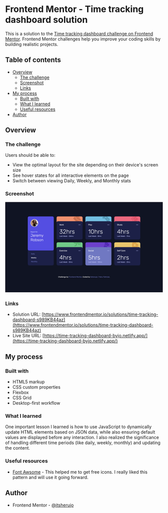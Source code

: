 # Frontend Mentor - Time tracking dashboard solution

This is a solution to the [Time tracking dashboard challenge on Frontend Mentor](https://www.frontendmentor.io/challenges/time-tracking-dashboard-UIQ7167Jw). Frontend Mentor challenges help you improve your coding skills by building realistic projects. 

## Table of contents

- [Overview](#overview)
  - [The challenge](#the-challenge)
  - [Screenshot](#screenshot)
  - [Links](#links)
- [My process](#my-process)
  - [Built with](#built-with)
  - [What I learned](#what-i-learned)
  - [Useful resources](#useful-resources)
- [Author](#author)



## Overview

### The challenge

Users should be able to:

- View the optimal layout for the site depending on their device's screen size
- See hover states for all interactive elements on the page
- Switch between viewing Daily, Weekly, and Monthly stats

### Screenshot

![](./images/screenshoot.jpg)



### Links

- Solution URL: [https://www.frontendmentor.io/solutions/time-tracking-dashboard-s989KB44az](https://www.frontendmentor.io/solutions/time-tracking-dashboard-s989KB44az)
- Live Site URL: [https://time-tracking-dashboard-byjo.netlify.app/](https://time-tracking-dashboard-byjo.netlify.app/)

## My process

### Built with

- HTML5 markup
- CSS custom properties
- Flexbox
- CSS Grid
- Desktop-first workflow



### What I learned

One important lesson I learned is how to use JavaScript to dynamically update HTML elements based on JSON data, while also ensuring default values are displayed before any interaction. I also realized the significance of handling different time periods (like daily, weekly, monthly) and updating the content.



### Useful resources

- [Font Awsome](https://fontawesome.com/) - This helped me to get free icons. I really liked this pattern and will use it going forward.


## Author

- Frontend Mentor - [@itsherujo](https://www.frontendmentor.io/profile/itsherujo)
